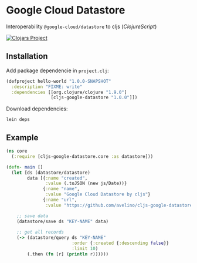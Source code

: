 # Google Cloud Datastore
Interoperability `@google-cloud/datastore` to cljs (_ClojureScript_)

[![Clojars Project](https://img.shields.io/clojars/v/cljs-google-datastore.svg)](https://clojars.org/cljs-google-datastore)

## Installation

Add package dependencie in `project.clj`:

``` clojure
(defproject hello-world "1.0.0-SNAPSHOT"
  :description "FIXME: write"
  :dependencies [[org.clojure/clojure "1.9.0"]
                 [cljs-google-datastore "1.0.0"]])
```

Download dependencies:

``` shell
lein deps
```

## Example

``` clojure
(ns core
  (:require [cljs-google-datastore.core :as datastore]))

(defn- main []
  (let [ds (datastore/datastore)
        data [{:name "created",
               :value (.toJSON (new js/Date))}
              {:name "name",
               :value "Google Cloud Datastore by cljs"}
              {:name "url",
               :value "https://github.com/avelino/cljs-google-datastore"}]]

    ;; save data
    (datastore/save ds "KEY-NAME" data)
    
    ;; get all records
    (-> (datastore/query ds "KEY-NAME"
                         :order {:created {:descending false}}
                         :limit 10)
        (.then (fn [r] (println r))))))
```
